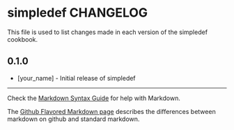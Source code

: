 # simpledef CHANGELOG

This file is used to list changes made in each version of the simpledef cookbook.

## 0.1.0
- [your_name] - Initial release of simpledef

- - -
Check the [Markdown Syntax Guide](http://daringfireball.net/projects/markdown/syntax) for help with Markdown.

The [Github Flavored Markdown page](http://github.github.com/github-flavored-markdown/) describes the differences between markdown on github and standard markdown.
